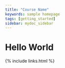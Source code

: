 ```yaml
---
title: "Course Name"
keywords: sample homepage
tags: [getting_started]
sidebar: mydoc_sidebar
---
```


# Hello World

{% include links.html %}
